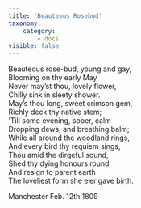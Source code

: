 ```yaml
---
title: 'Beauteous Rosebud'
taxonomy:
    category:
        - docs
visible: false
---
```


Beauteous rose-bud, young and gay,  
Blooming on thy early May  
Never may’st thou, lovely flower,  
Chilly sink in sleety shower.  
May’s thou long, sweet crimson gem,  
Richly deck thy native stem;  
’Till some evening, sober, calm  
Dropping dews, and breathing balm;  
While all around the woodland rings,  
And every bird thy requiem sings,  
Thou amid the dirgeful sound,  
Shed thy dying honours round,  
And resign to parent earth  
The loveliest form she e’er gave birth.

Manchester Feb. 12th 1809